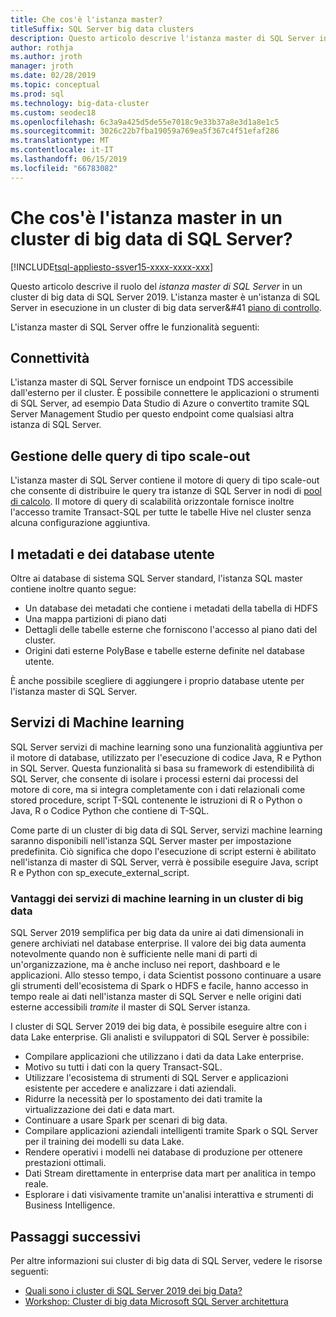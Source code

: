```yaml
---
title: Che cos'è l'istanza master?
titleSuffix: SQL Server big data clusters
description: Questo articolo descrive l'istanza master di SQL Server in un cluster di big data di SQL Server 2019 (anteprima).
author: rothja
ms.author: jroth
manager: jroth
ms.date: 02/28/2019
ms.topic: conceptual
ms.prod: sql
ms.technology: big-data-cluster
ms.custom: seodec18
ms.openlocfilehash: 6c3a9a425d5de55e7018c9e33b37a8e3d1a8e1c5
ms.sourcegitcommit: 3026c22b7fba19059a769ea5f367c4f51efaf286
ms.translationtype: MT
ms.contentlocale: it-IT
ms.lasthandoff: 06/15/2019
ms.locfileid: "66783082"
---
```

# <a name="what-is-the-master-instance-in-a-sql-server-big-data-cluster"></a>Che cos'è l'istanza master in un cluster di big data di SQL Server?

[!INCLUDE[tsql-appliesto-ssver15-xxxx-xxxx-xxx](../includes/tsql-appliesto-ssver15-xxxx-xxxx-xxx.md)]

Questo articolo descrive il ruolo del *istanza master di SQL Server* in un cluster di big data di SQL Server 2019. L'istanza master è un'istanza di SQL Server in esecuzione in un cluster di big data server&#41 [piano di controllo](big-data-cluster-overview.md#controlplane).

L'istanza master di SQL Server offre le funzionalità seguenti:

## <a name="connectivity"></a>Connettività

L'istanza master di SQL Server fornisce un endpoint TDS accessibile dall'esterno per il cluster. È possibile connettere le applicazioni o strumenti di SQL Server, ad esempio Data Studio di Azure o convertito tramite SQL Server Management Studio per questo endpoint come qualsiasi altra istanza di SQL Server.

## <a name="scale-out-query-management"></a>Gestione delle query di tipo scale-out

L'istanza master di SQL Server contiene il motore di query di tipo scale-out che consente di distribuire le query tra istanze di SQL Server in nodi di [pool di calcolo](concept-compute-pool.md). Il motore di query di scalabilità orizzontale fornisce inoltre l'accesso tramite Transact-SQL per tutte le tabelle Hive nel cluster senza alcuna configurazione aggiuntiva.

## <a name="metadata-and-user-databases"></a>I metadati e dei database utente

Oltre ai database di sistema SQL Server standard, l'istanza SQL master contiene inoltre quanto segue:

- Un database dei metadati che contiene i metadati della tabella di HDFS
- Una mappa partizioni di piano dati
- Dettagli delle tabelle esterne che forniscono l'accesso al piano dati del cluster.
- Origini dati esterne PolyBase e tabelle esterne definite nel database utente.

È anche possibile scegliere di aggiungere i proprio database utente per l'istanza master di SQL Server.

## <a name="machine-learning-services"></a>Servizi di Machine learning

SQL Server servizi di machine learning sono una funzionalità aggiuntiva per il motore di database, utilizzato per l'esecuzione di codice Java, R e Python in SQL Server. Questa funzionalità si basa su framework di estendibilità di SQL Server, che consente di isolare i processi esterni dai processi del motore di core, ma si integra completamente con i dati relazionali come stored procedure, script T-SQL contenente le istruzioni di R o Python o Java, R o Codice Python che contiene di T-SQL.

Come parte di un cluster di big data di SQL Server, servizi machine learning saranno disponibili nell'istanza SQL Server master per impostazione predefinita. Ciò significa che dopo l'esecuzione di script esterni è abilitato nell'istanza di master di SQL Server, verrà è possibile eseguire Java, script R e Python con sp_execute_external_script.

### <a name="advantages-of-machine-learning-services-in-a-big-data-cluster"></a>Vantaggi dei servizi di machine learning in un cluster di big data

SQL Server 2019 semplifica per big data da unire ai dati dimensionali in genere archiviati nel database enterprise. Il valore dei big data aumenta notevolmente quando non è sufficiente nelle mani di parti di un'organizzazione, ma è anche incluso nei report, dashboard e le applicazioni. Allo stesso tempo, i data Scientist possono continuare a usare gli strumenti dell'ecosistema di Spark o HDFS e facile, hanno accesso in tempo reale ai dati nell'istanza master di SQL Server e nelle origini dati esterne accessibili _tramite_ il master di SQL Server istanza.

I cluster di SQL Server 2019 dei big data, è possibile eseguire altre con i data Lake enterprise. Gli analisti e sviluppatori di SQL Server è possibile:

* Compilare applicazioni che utilizzano i dati da data Lake enterprise.
* Motivo su tutti i dati con la query Transact-SQL.
* Utilizzare l'ecosistema di strumenti di SQL Server e applicazioni esistente per accedere e analizzare i dati aziendali.
* Ridurre la necessità per lo spostamento dei dati tramite la virtualizzazione dei dati e data mart.
* Continuare a usare Spark per scenari di big data.
* Compilare applicazioni aziendali intelligenti tramite Spark o SQL Server per il training dei modelli su data Lake.
* Rendere operativi i modelli nei database di produzione per ottenere prestazioni ottimali.
* Dati Stream direttamente in enterprise data mart per analitica in tempo reale.
* Esplorare i dati visivamente tramite un'analisi interattiva e strumenti di Business Intelligence.

## <a name="next-steps"></a>Passaggi successivi

Per altre informazioni sui cluster di big data di SQL Server, vedere le risorse seguenti:

- [Quali sono i cluster di SQL Server 2019 dei big Data?](big-data-cluster-overview.md)
- [Workshop: Cluster di big data Microsoft SQL Server architettura](https://github.com/Microsoft/sqlworkshops/tree/master/sqlserver2019bigdataclusters)

